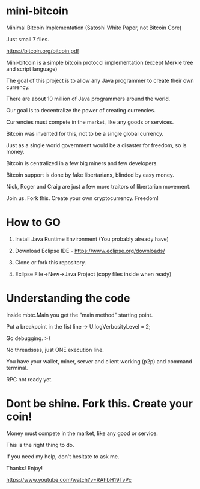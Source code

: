 # mini-bitcoin
Minimal Bitcoin Implementation (Satoshi White Paper, not Bitcoin Core)

Just small 7 files.

https://bitcoin.org/bitcoin.pdf

Mini-bitcoin is a simple bitcoin protocol implementation (except Merkle tree and script language)

The goal of this project is to allow any Java programmer to create their own currency.

There are about 10 million of Java programmers around the world.

Our goal is to decentralize the power of creating currencies. 

Currencies must compete in the market, like any goods or services. 

Bitcoin was invented for this, not to be a single global currency. 

Just as a single world government would be a disaster for freedom, so is money. 

Bitcoin is centralized in a few big miners and few developers. 

Bitcoin support is done by fake libertarians, blinded by easy money.

Nick, Roger and Craig are just a few more traitors of libertarian movement. 

Join us. Fork this. Create your own cryptocurrency. Freedom!

# How to GO
1) Install Java Runtime Environment (You probably already have)

2) Download Eclipse IDE - https://www.eclipse.org/downloads/

3) Clone or fork this repository.

4) Eclipse File->New->Java Project (copy files inside when ready)

# Understanding the code
Inside mbtc.Main you get the "main method" starting point.

Put a breakpoint in the fist line -> U.logVerbosityLevel = 2;

Go debugging. :-)

No threadssss, just ONE execution line.

You have your wallet, miner, server and client working (p2p) and command terminal.

RPC not ready yet.

# Dont be shine. Fork this. Create your coin!
Money must compete in the market, like any good or service.

This is the right thing to do.

If you need my help, don't hesitate to ask me.

Thanks! Enjoy!

https://www.youtube.com/watch?v=RAhbH19TvPc
